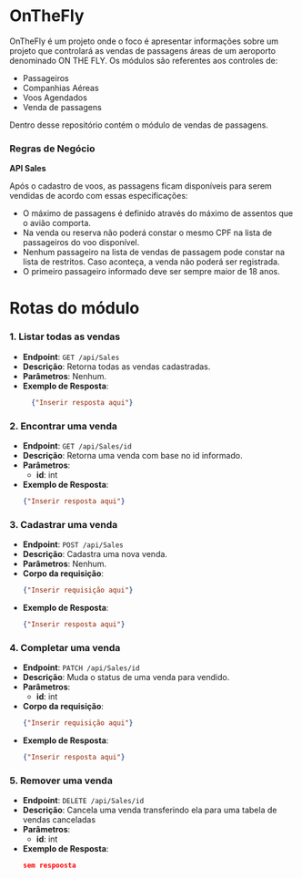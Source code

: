 # OnTheFly

OnTheFly é um projeto onde o foco é apresentar informações sobre um projeto que controlará as vendas de passagens áreas de um aeroporto denominado ON THE FLY. Os módulos são referentes aos controles de:

- Passageiros
- Companhias Aéreas
- Voos Agendados
- Venda de passagens

Dentro desse repositório contém o módulo de vendas de passagens.

### Regras de Negócio

**API Sales**<br>

Após o cadastro de voos, as passagens ficam disponíveis para serem vendidas de acordo com essas especificações:

- O máximo de passagens é definido através do máximo de assentos que o avião comporta.
- Na venda ou reserva não poderá constar o mesmo CPF na lista de passageiros do voo disponível.
- Nenhum passageiro na lista de vendas de passagem pode constar na lista de restritos. Caso aconteça, a venda não poderá ser registrada.
- O primeiro passageiro informado deve ser sempre maior de 18 anos.


# Rotas do módulo

### 1. Listar todas as vendas

- **Endpoint**: `GET /api/Sales`
- **Descrição**: Retorna todas as vendas cadastradas.
- **Parâmetros**: Nenhum.
- **Exemplo de Resposta**:
  ```json
    {"Inserir resposta aqui"}
  ```

### 2. Encontrar uma venda

- **Endpoint**: `GET /api/Sales/id`
- **Descrição**: Retorna uma venda com base no id informado.
- **Parâmetros**:
    - **id**: int
- **Exemplo de Resposta**:
    ```json
    {"Inserir resposta aqui"}
    ```

### 3. Cadastrar uma venda

- **Endpoint**: `POST /api/Sales`
- **Descrição**: Cadastra uma nova venda.
- **Parâmetros**: Nenhum.
- **Corpo da requisição**:
    ```json
    {"Inserir requisição aqui"}
    ```
- **Exemplo de Resposta**:
    ```json
    {"Inserir resposta aqui"}
    ```

### 4. Completar uma venda

- **Endpoint**: `PATCH /api/Sales/id`
- **Descrição**: Muda o status de uma venda para vendido.
- **Parâmetros**:
    - **id**: int
- **Corpo da requisição**:
    ```json
    {"Inserir requisição aqui"}
    ```
- **Exemplo de Resposta**:
    ```json
    {"Inserir resposta aqui"}
    ```
    
### 5. Remover uma venda

- **Endpoint**: `DELETE /api/Sales/id`
- **Descrição**: Cancela uma venda transferindo ela para uma tabela de vendas canceladas
- **Parâmetros**:
    - **id**: int
- **Exemplo de Resposta**:
    ```json
    sem respoosta
    ```